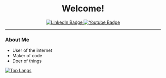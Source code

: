 <h1 align="center">Welcome!</h1>
<div id="badges" align="center">
  <a href="your-linkedin-URL">
    <img src="https://img.shields.io/badge/LinkedIn-blue?style=for-the-badge&logo=linkedin&logoColor=white" alt="LinkedIn Badge"/>
  </a>
  <a href="makaip.com">
    <img src="https://img.shields.io/badge/My_Website-blue?style=for-the-badge&logo=htmx&logoColor=white" alt="Youtube Badge"/>
  </a>
  <br>
  <img src="https://komarev.com/ghpvc/?username=makaip&style=flat-square&color=blue" alt=""/>
</div>

---

### About Me

- User of the internet
- Maker of code
- Doer of things

[![Top Langs](https://github-readme-stats.vercel.app/api/top-langs/?username=makaip)](https://github.com/anuraghazra/github-readme-stats)


